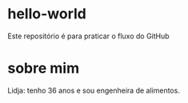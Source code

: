 # hello-world
Este repositório é para praticar o fluxo do GitHub

# sobre mim
Lidja: tenho 36 anos e sou engenheira de alimentos.  

